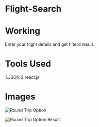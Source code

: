 # Flight-Search

# Working

Enter your flight details and get filterd result.

# Tools Used

1.JSON
2.react.js

# Images


![Round Trip Option](https://user-images.githubusercontent.com/103368827/208938976-643cb51d-02c3-4cc2-868f-fda20abb965a.png)



![Round Trip Option Result](https://user-images.githubusercontent.com/103368827/208939551-851ee49c-8571-4cf7-8458-3f997893472d.png)
